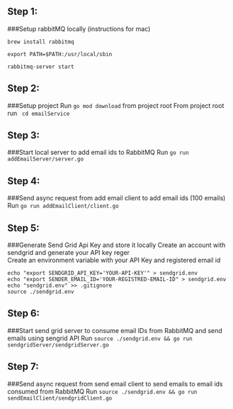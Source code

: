 ## Step 1:
###Setup rabbitMQ locally (instructions for mac)
```
brew install rabbitmq 
```
```
export PATH=$PATH:/usr/local/sbin 
```
```
rabbitmq-server start 
```

## Step 2:
###Setup project
Run `go mod download` from project root
From project root run ` cd emailService`

## Step 3:
###Start local server to add email ids to RabbitMQ
Run `go run addEmailServer/server.go`

## Step 4:
###Send async request from add email client to add email ids (100 emails)
Run `go run addEmailClient/client.go`

## Step 5:
###Generate Send Grid Api Key and store it locally
Create an account with sendgrid and generate your API key reger []() </br>
Create an environment variable with your API Key and registered email id

```
echo "export SENDGRID_API_KEY='YOUR-API-KEY'" > sendgrid.env
echo "export SENDER_EMAIL_ID='YOUR-REGISTRED-EMAIL-ID" > sendgrid.env
echo "sendgrid.env" >> .gitignore
source ./sendgrid.env
```

## Step 6:
###Start send grid server to consume email IDs from RabbitMQ and send emails using sengrid API
Run `source ./sendgrid.env && go run sendgridServer/sendgridServer.go`

## Step 7:
###Send async request from send email client to send emails to email ids consumed from RabbitMQ
Run `source ./sendgrid.env && go run sendEmailClient/sendgridClient.go`
